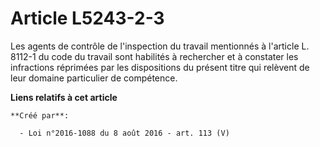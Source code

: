 # Article L5243-2-3

Les agents de contrôle de l'inspection du travail mentionnés à l'article L. 8112-1 du code du travail sont habilités à
rechercher et à constater les infractions réprimées par les dispositions du présent titre qui relèvent de leur domaine
particulier de compétence.

**Liens relatifs à cet article**

	**Créé par**:

	  - Loi n°2016-1088 du 8 août 2016 - art. 113 (V)
